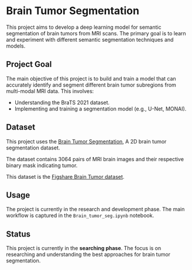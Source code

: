 # Brain Tumor Segmentation

This project aims to develop a deep learning model for semantic segmentation of brain tumors from MRI scans. The primary goal is to learn and experiment with different semantic segmentation techniques and models.

## Project Goal

The main objective of this project is to build and train a model that can accurately identify and segment different brain tumor subregions from multi-modal MRI data. This involves:

*   Understanding the BraTS 2021 dataset.
*   Implementing and training a segmentation model (e.g., U-Net, MONAI).

## Dataset

This project uses the [Brain Tumor Segmentation](https://www.kaggle.com/datasets/nikhilroxtomar/brain-tumor-segmentation?select=images), A 2D brain tumor segmentation dataset.

The dataset contains 3064 pairs of MRI brain images and their respective binary mask indicating tumor.

This dataset is the [Figshare Brain Tumor dataset](https://figshare.com/articles/dataset/brain_tumor_dataset/1512427).

## Usage

The project is currently in the research and development phase. The main workflow is captured in the `Brain_tumor_seg.ipynb` notebook.

## Status

This project is currently in the **searching phase**. The focus is on researching and understanding the best approaches for brain tumor segmentation.
